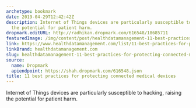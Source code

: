 ```yaml
---
archetype: bookmark
date: 2019-04-29T12:42:42Z
description: Internet of Things devices are particularly susceptible to hacking, raising
  the potential for patient harm.
dropmark.editURL: http://radhikan.dropmark.com/616548/18685711
featuredImage: /img/content/post/healthdatamanagement-11-best-practices-for-protecting-connected-medical-devices
link: https://www.healthdatamanagement.com/list/11-best-practices-for-protecting-connected-medical-devices
linkBrand: healthdatamanagement.com
slug: healthdatamanagement-11-best-practices-for-protecting-connected-medical-devices
source:
  name: Dropmark
  apiendpoint: https://shah.dropmark.com/616548.json
title: 11 best practices for protecting connected medical devices
---
```

Internet of Things devices are particularly susceptible to hacking, raising the potential for patient harm.